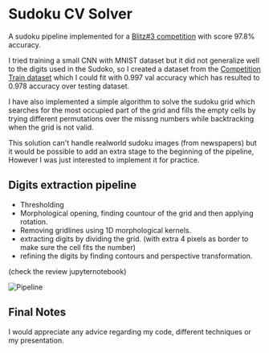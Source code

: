 # Sudoku CV Solver

A sudoku pipeline implemented for a [Blitz#3 competition](https://www.aicrowd.com/challenges/ai-for-good-ai-blitz-3/problems/sudoku) with score 97.8% accuracy.

I tried training a small CNN with MNIST dataset but it did not generalize well to the digits used in the Sudoko, so I created a dataset from the [Competition Train dataset](https://www.aicrowd.com/challenges/ai-for-good-ai-blitz-3/problems/sudoku/dataset_files) which I could fit with 0.997 val accuracy which has resulted to 0.978 accuracy over testing dataset.

I have also implemented a simple algorithm to solve the sudoku grid which searches for the most occupied part of the grid and fills the empty cells by trying different permutations over the missng numbers while backtracking when the grid is not valid.

This solution can't handle realworld sudoku images (from newspapers) but it would be possible to add an extra stage to the beginning of the pipeline, However I was just interested to implement it for practice.

## Digits extraction pipeline

* Thresholding
* Morphological opening, finding countour of the grid and then applying rotation.
* Removing gridlines using 1D morphological kernels.
* extracting digits by dividing the grid. (with extra 4 pixels as border to make sure the cell fits the number)
* refining the digits by finding contours and perspective transformation.

(check the review jupyternotebook)

![Pipeline](https://i.ibb.co/gvzvFpJ/final-pipeline.png)

## Final Notes

I would appreciate any advice regarding my code, different techniques or my presentation.
